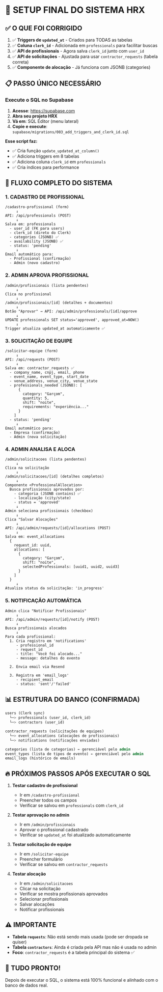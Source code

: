 # 🚀 SETUP FINAL DO SISTEMA HRX

## ✅ O QUE FOI CORRIGIDO

1. ✅ **Triggers de `updated_at`** - Criados para TODAS as tabelas
2. ✅ **Coluna `clerk_id`** - Adicionada em `professionals` para facilitar buscas
3. ✅ **API de profissionais** - Agora salva `clerk_id` junto com `user_id`
4. ✅ **API de solicitações** - Ajustada para usar `contractor_requests` (tabela correta)
5. ✅ **Componente de alocação** - Já funciona com JSONB (categories)

## 📋 PASSO ÚNICO NECESSÁRIO

### Execute o SQL no Supabase

1. **Acesse**: https://supabase.com
2. **Abra seu projeto HRX**
3. **Vá em**: SQL Editor (menu lateral)
4. **Copie e execute**: `supabase/migrations/003_add_triggers_and_clerk_id.sql`

**Esse script faz:**
- ✅ Cria função `update_updated_at_column()`
- ✅ Adiciona triggers em 8 tabelas
- ✅ Adiciona coluna `clerk_id` em `professionals`
- ✅ Cria índices para performance

## 🎯 FLUXO COMPLETO DO SISTEMA

### 1. **CADASTRO DE PROFISSIONAL**

```
/cadastro-profissional (form)
     ↓
API: /api/professionals (POST)
     ↓
Salva em: professionals
  - user_id (FK para users)
  - clerk_id (direto do Clerk)
  - categories (JSONB) ✅
  - availability (JSONB) ✅
  - status: 'pending'
     ↓
Email automático para:
  - Profissional (confirmação)
  - Admin (novo cadastro)
```

### 2. **ADMIN APROVA PROFISSIONAL**

```
/admin/profissionais (lista pendentes)
     ↓
Clica no profissional
     ↓
/admin/profissionais/[id] (detalhes + documentos)
     ↓
Botão "Aprovar" → API: /api/admin/professionals/[id]/approve
     ↓
UPDATE professionals SET status='approved', approved_at=NOW()
     ↓
Trigger atualiza updated_at automaticamente ✅
```

### 3. **SOLICITAÇÃO DE EQUIPE**

```
/solicitar-equipe (form)
     ↓
API: /api/requests (POST)
     ↓
Salva em: contractor_requests ✅
  - company_name, cnpj, email, phone
  - event_name, event_type, start_date
  - venue_address, venue_city, venue_state
  - professionals_needed (JSONB): [
      {
        category: "Garçom",
        quantity: 5,
        shift: "noite",
        requirements: "experiência..."
      }
    ]
  - status: 'pending'
     ↓
Email automático para:
  - Empresa (confirmação)
  - Admin (nova solicitação)
```

### 4. **ADMIN ANALISA E ALOCA**

```
/admin/solicitacoes (lista pendentes)
     ↓
Clica na solicitação
     ↓
/admin/solicitacoes/[id] (detalhes completos)
     ↓
Componente <ProfessionalAllocation>
  Busca profissionais aprovados por:
    - categoria (JSONB contains) ✅
    - localização (city/state)
    - status = 'approved'
     ↓
Admin seleciona profissionais (checkbox)
     ↓
Clica "Salvar Alocações"
     ↓
API: /api/admin/requests/[id]/allocations (POST)
     ↓
Salva em: event_allocations
  {
    request_id: uuid,
    allocations: [
      {
        category: "Garçom",
        shift: "noite",
        selectedProfessionals: [uuid1, uuid2, uuid3]
      }
    ]
  }
     ↓
Atualiza status da solicitação: 'in_progress'
```

### 5. **NOTIFICAÇÃO AUTOMÁTICA**

```
Admin clica "Notificar Profissionais"
     ↓
API: /api/admin/requests/[id]/notify (POST)
     ↓
Busca profissionais alocados
     ↓
Para cada profissional:
  1. Cria registro em 'notifications'
     - professional_id
     - request_id
     - title: "Você foi alocado..."
     - message: detalhes do evento

  2. Envia email via Resend

  3. Registra em 'email_logs'
     - recipient_email
     - status: 'sent'/'failed'
```

## 📊 ESTRUTURA DO BANCO (CONFIRMADA)

```sql
users (Clerk sync)
  └─> professionals (user_id, clerk_id)
  └─> contractors (user_id)

contractor_requests (solicitações de equipes)
  └─> event_allocations (alocações de profissionais)
  └─> notifications (notificações enviadas)

categories (lista de categorias) ← gerenciável pelo admin
event_types (lista de tipos de evento) ← gerenciável pelo admin
email_logs (histórico de emails)
```

## 🔥 PRÓXIMOS PASSOS APÓS EXECUTAR O SQL

1. **Testar cadastro de profissional**
   - Ir em `/cadastro-profissional`
   - Preencher todos os campos
   - Verificar se salvou em `professionals` com `clerk_id`

2. **Testar aprovação no admin**
   - Ir em `/admin/profissionais`
   - Aprovar o profissional cadastrado
   - Verificar se `updated_at` foi atualizado automaticamente

3. **Testar solicitação de equipe**
   - Ir em `/solicitar-equipe`
   - Preencher formulário
   - Verificar se salvou em `contractor_requests`

4. **Testar alocação**
   - Ir em `/admin/solicitacoes`
   - Clicar na solicitação
   - Verificar se mostra profissionais aprovados
   - Selecionar profissionais
   - Salvar alocações
   - Notificar profissionais

## ⚠️ IMPORTANTE

- **Tabela `requests`**: Não está sendo mais usada (pode ser dropada se quiser)
- **Tabela `contractors`**: Ainda é criada pela API mas não é usada no admin
- **Foco**: `contractor_requests` é a tabela principal do sistema ✅

## 🎉 TUDO PRONTO!

Depois de executar o SQL, o sistema está 100% funcional e alinhado com o banco de dados real.
